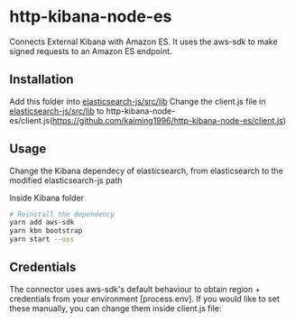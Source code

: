 # http-kibana-node-es

Connects External Kibana with Amazon ES. It uses the aws-sdk to make signed requests to an Amazon ES endpoint.

## Installation

Add this folder into [elasticsearch-js/src/lib](https://github.com/elastic/elasticsearch-js/src/lib)
Change the client.js file in [elasticsearch-js/src/lib](https://github.com/elastic/elasticsearch-js/src/lib) to http-kibana-node-es/client.js(https://github.com/kaiming1996/http-kibana-node-es/client.js)

## Usage

Change the Kibana dependecy of elasticsearch, from elasticsearch to the modified elasticsearch-js path

Inside Kibana folder
```bash
# Reinstall the dependency
yarn add aws-sdk
yarn kbn bootstrap
yarn start --oss
```

## Credentials

The connector uses aws-sdk's default behaviour to obtain region + credentials from your environment [process.env]. If you would like to set these manually, you can change them inside client.js file:
